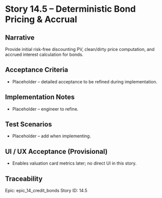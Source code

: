 # Story 14.5 – Deterministic Bond Pricing & Accrual

## Narrative
Provide initial risk-free discounting PV, clean/dirty price computation, and accrued interest calculation for bonds.

## Acceptance Criteria
- Placeholder – detailed acceptance to be refined during implementation.

## Implementation Notes
- Placeholder – engineer to refine.

## Test Scenarios
- Placeholder – add when implementing.

## UI / UX Acceptance (Provisional)
- Enables valuation card metrics later; no direct UI in this story.

## Traceability
Epic: epic_14_credit_bonds
Story ID: 14.5
